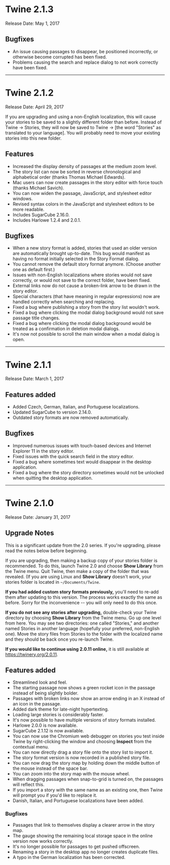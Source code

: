 # Twine 2.1.3

Release Date: May 1, 2017

## Bugfixes

- An issue causing passages to disappear, be positioned incorrectly, or
  otherwise become corrupted has been fixed.
- Problems causing the search and replace dialog to not work correctly have been
  fixed.

---

# Twine 2.1.2

Release Date: April 29, 2017

If you are upgrading and using a non-English localization, this will cause your
stories to be saved to a slightly different folder than before. Instead of Twine
-\> Stories, they will now be saved to Twine -\> \[the word "Stories" as
translated to your language\]. You will probably need to move your existing
stories into this new folder.

## Features

- Increased the display density of passages at the medium zoom level.
- The story list can now be sorted in reverse chronological and alphabetical
  order (thanks Thomas Michael Edwards).
- Mac users can now create passages in the story editor with force touch (thanks
  Michael Savich).
- You can now widen the passage, JavaScript, and stylesheet editor windows.
- Revised syntax colors in the JavaScript and stylesheet editors to be more
  readable.
- Includes SugarCube 2.16.0.
- Includes Harlowe 1.2.4 and 2.0.1.

## Bugfixes

- When a new story format is added, stories that used an older version are
  automatically brought up-to-date. This bug would manifest as having no format
  initially selected in the Story Format dialog.
- You cannot remove the default story format anymore. (Choose another one as
  default first.)
- Issues with non-English localizations where stories would not save correctly,
  or would not save to the correct folder, have been fixed.
- External links now do not cause a broken-link arrow to be drawn in the story
  editor.
- Special characters (that have meaning in regular expressions) now are handled
  correctly when searching and replacing.
- Fixed a bug where publishing a story from the story list wouldn't work.
- Fixed a bug where clicking the modal dialog background would not save passage title changes.
- Fixed a bug where clicking the modal dialog background would be treated as a
  confirmation in deletion modal dialogs.
- It's now not possible to scroll the main window when a modal dialog is open.

---

# Twine 2.1.1

Release Date: March 1, 2017

## Features added

- Added Czech, German, Italian, and Portuguese localizations.
- Updated SugarCube to version 2.14.0.
- Outdated story formats are now removed automatically.

## Bugfixes

- Improved numerous issues with touch-based devices and Internet Explorer 11 in
  the story editor.
- Fixed issues with the quick search field in the story editor.
- Fixed a bug where sometimes text would disappear in the desktop application.
- Fixed a bug where the story directory sometimes would not be unlocked when
  quitting the desktop application.

---

# Twine 2.1.0

Release Date: January 31, 2017

## Upgrade Notes

This is a significant update from the 2.0 series. If you're upgrading, please
read the notes below before beginning.

If you are upgrading, then making a backup copy of your stories folder is
recommended. To do this, launch Twine 2.0 and choose **Show Library** from the
Twine menu. Quit Twine, then make a copy of the folder that was revealed. (If
you are using Linux and **Show Library** doesn't work, your stories folder is
located in `~/Documents/Twine`.

**If you had added custom story formats previously,** you'll need to re-add them
after updating to this version. The process works exactly the same as before.
Sorry for the inconvenience -- you will only need to do this once.

**If you do not see any stories after upgrading,** double-check your Twine
directory by choosing **Show Library** from the Twine menu. Go up one level from
here. You may see two directories: one called "Stories," and another named
Stories in another language (hopefully your preferred, non-English one). Move
the story files from Stories to the folder with the localized name and they
should be back once you re-launch Twine.

**If you would like to continue using 2.0.11 online,** it is still available at
<https://twinery.org/2.0.11>.

## Features added

- Streamlined look and feel.
- The starting passage now shows a green rocket icon in the passage instead of
  being slightly bolder.
- Passages with broken links now show an arrow ending in an X instead of an icon
  in the passage.
- Added dark theme for late-night hypertexting.
- Loading large stories is considerably faster.
- It's now possible to have multiple versions of story formats installed.
- Harlowe 2.0.0 is now available.
- SugarCube 2.1.12 is now available.
- You can now use the Chromium web debugger on stories you test inside Twine by
  right-clicking the window and choosing **Inspect** from the contextual menu.
- You can now directly drag a story file onto the story list to import it.
- The story format version is now recorded in a published story file.
- You can now drag the story map by holding down the middle button of the mouse
  instead of the space bar.
- You can zoom into the story map with the mouse wheel.
- When dragging passages when snap-to-grid is turned on, the passages will
  reflect this.
- If you import a story with the same name as an existing one, then Twine will
  prompt you if you'd like to replace it.
- Danish, Italian, and Portuguese localizations have been added.

### Bugfixes

- Passages that link to themselves display a clearer arrow in the story map.
- The gauge showing the remaining local storage space in the online version now
  works correctly.
- It's no longer possible for passages to get pushed offscreen.
- Renaming a story in the desktop app no longer creates duplicate files.
- A typo in the German localization has been corrected.
